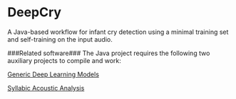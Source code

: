 # DeepCry #

A Java-based workflow for infant cry detection using a minimal training set and self-training on the input audio.

###Related software###
The Java project requires the following two auxiliary projects to compile and work:

[Generic Deep Learning Models](https://github.com/cybprojects65/GenericDeepLearningModels)

[Syllabic Acoustic Analysis](https://github.com/cybprojects65/SyllabicAnalysis)